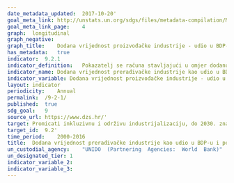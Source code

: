 ```yaml
---	
date_metadata_updated:	2017-10-20'
goal_meta_link:	http://unstats.un.org/sdgs/files/metadata-compilation/Metadata-Goal-9.pdf'
goal_meta_link_page:	4
graph:	longitudinal
graph_negative:	
graph_title:	Dodana vrijednost proizvođačke industrije - udio u BDP-u (%)
has_metadata:	true
indicator:	9.2.1
indicator_definition:	Pokazatelj se računa stavljajući u omjer dodanu vrijednost prerađivačke industrije i bruto domaći proizvod (BDP), a ukazuje na značaj prerađivačke industrije u zemlji.
indicator_name:	Dodana vrijednost prerađivačke industrije kao udio u BDP-u i po stanovniku
indicator_variable:	Dodana vrijednost proizvođačke industrije - udio u BDP-u (%)
layout:	indicator
periodicity:	Annual
permalink:	/9-2-1/
published:	true
sdg_goal:	9
source_url:	https://www.dzs.hr/'
target:	Promicati inkluzivnu i održivu industrijalizaciju, do 2030. značajno povećati udio zaposlenosti u industrijama i bruto domaćeg proizvoda u skladu s nacionalnim okolnostima te udvostručiti svoj udio u najmanje razvijenim zemljama
target_id:	9.2'
time_period:	2000-2016  
title:	Dodana vrijednost prerađivačke industrije kao udio u BDP-u i po stanovniku
un_custodial_agency:	"UNIDO  (Partnering  Agencies:  World  Bank)"
un_designated_tier:	1
indicator_variable_2:	
indicator_variable_3:	
---	
```

